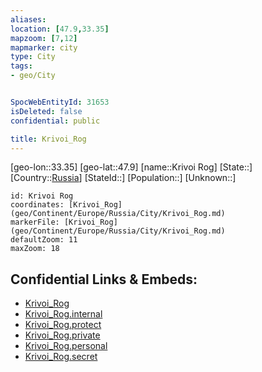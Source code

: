 ```yaml
---
aliases: 
location: [47.9,33.35]
mapzoom: [7,12] 
mapmarker: city 
type: City
tags:
- geo/City


SpocWebEntityId: 31653
isDeleted: false
confidential: public

title: Krivoi_Rog
---
```

[geo-lon::33.35]
[geo-lat::47.9]
[name::Krivoi Rog]
[State::]
[Country::[Russia](geo/Continent/Europe/Russia.md)]
[StateId::]
[Population::]
[Unknown::]


```leaflet
id: Krivoi Rog
coordinates: [Krivoi_Rog](geo/Continent/Europe/Russia/City/Krivoi_Rog.md)
markerFile: [Krivoi_Rog](geo/Continent/Europe/Russia/City/Krivoi_Rog.md)
defaultZoom: 11 
maxZoom: 18
```


## Confidential Links & Embeds: 
- [Krivoi_Rog](../../../../../../_public/geo/Continent/Europe/Russia/City/Krivoi_Rog.md) 
- [Krivoi_Rog.internal](../../../../../../_internal/geo/Continent/Europe/Russia/City/Krivoi_Rog.internal.md) 
- [Krivoi_Rog.protect](../../../../../../_protect/geo/Continent/Europe/Russia/City/Krivoi_Rog.protect.md) 
- [Krivoi_Rog.private](../../../../../../_private/geo/Continent/Europe/Russia/City/Krivoi_Rog.private.md) 
- [Krivoi_Rog.personal](../../../../../../_personal/geo/Continent/Europe/Russia/City/Krivoi_Rog.personal.md) 
- [Krivoi_Rog.secret](../../../../../../_secret/geo/Continent/Europe/Russia/City/Krivoi_Rog.secret.md) 
